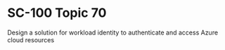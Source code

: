 # SC-100 Topic 70

Design a solution for workload identity to authenticate and access Azure cloud resources
